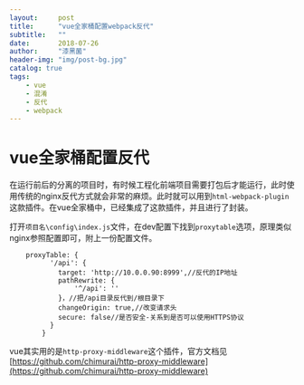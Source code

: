 ```yaml
---
layout:     post
title:      "vue全家桶配置webpack反代"
subtitle:   ""
date:       2018-07-26
author:     "漆黑菌"
header-img: "img/post-bg.jpg"
catalog: true
tags:
    - vue
    - 混淆
    - 反代
    - webpack
---
```


# vue全家桶配置反代
在运行前后的分离的项目时，有时候工程化前端项目需要打包后才能运行，此时使用传统的nginx反代方式就会非常的麻烦。此时就可以用到`html-webpack-plugin`这款插件。在vue全家桶中，已经集成了这款插件，并且进行了封装。

打开`项目名\config\index.js`文件，在dev配置下找到`proxytable`选项，原理类似nginx参照配置即可，附上一份配置文件。


```
    proxyTable: {
          '/api': {
            target: 'http://10.0.0.90:8999',//反代的IP地址
            pathRewrite: {
                '^/api': ''
            }，//把/api目录反代到/根目录下
            changeOrigin: true,//改变请求头
            secure: false//是否安全-关系到是否可以使用HTTPS协议
          }
        }
```

vue其实用的是`http-proxy-middleware`这个插件，官方文档见[https://github.com/chimurai/http-proxy-middleware](https://github.com/chimurai/http-proxy-middleware)